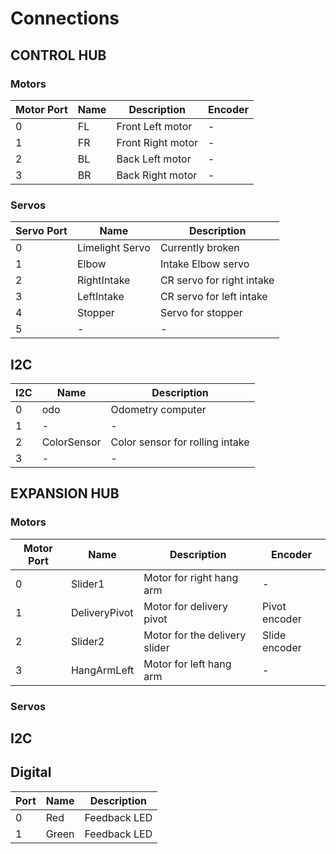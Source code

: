 # Connections

## CONTROL HUB

### Motors

| Motor Port | Name | Description       | Encoder |
|------------|------|-------------------|---------|
| 0          | FL   | Front Left motor  | -       |
| 1          | FR   | Front Right motor | -       |
| 2          | BL   | Back Left motor   | -       |
| 3          | BR   | Back Right motor  | -       |

### Servos

| Servo Port | Name            | Description               |
|------------|-----------------|---------------------------|
| 0          | Limelight Servo | Currently broken          |
| 1          | Elbow           | Intake Elbow servo        |
| 2          | RightIntake     | CR servo for right intake |
| 3          | LeftIntake      | CR servo for left intake  |
| 4          | Stopper         | Servo for stopper         |
| 5          | -               | -                         |

## I2C

| I2C | Name        | Description                     |
|-----|-------------|---------------------------------|
| 0   | odo         | Odometry computer               |
| 1   | -           | -                               |
| 2   | ColorSensor | Color sensor for rolling intake |
| 3   | -           | -                               |

## EXPANSION HUB

### Motors

| Motor Port | Name          | Description                   | Encoder       |
|------------|---------------|-------------------------------|---------------|
| 0          | Slider1       | Motor for right hang arm      | -             |
| 1          | DeliveryPivot | Motor for delivery pivot      | Pivot encoder |
| 2          | Slider2       | Motor for the delivery slider | Slide encoder |
| 3          | HangArmLeft   | Motor for left hang arm       | -             |

### Servos

## I2C

## Digital

| Port | Name  | Description  |
|------|-------|--------------|
| 0    | Red   | Feedback LED |
| 1    | Green | Feedback LED |

